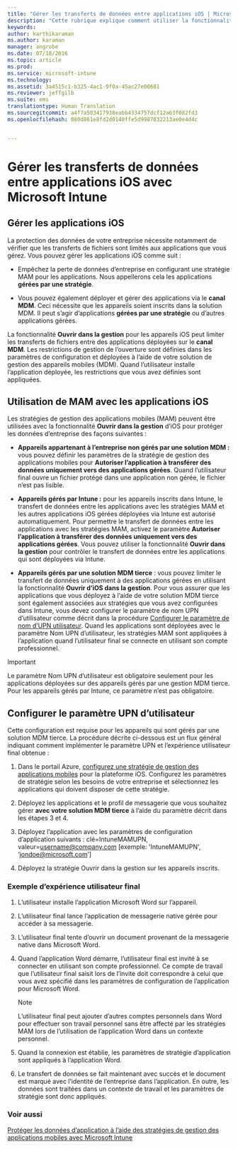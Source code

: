 ```yaml
---
title: "Gérer les transferts de données entre applications iOS | Microsoft Intune"
description: "Cette rubrique explique comment utiliser la fonctionnalité iOS Open In et les stratégies de gestion des applications mobiles pour gérer les transferts de données entre applications."
keywords: 
author: karthikaraman
ms.author: karaman
manager: angrobe
ms.date: 07/18/2016
ms.topic: article
ms.prod: 
ms.service: microsoft-intune
ms.technology: 
ms.assetid: 3a4515c1-b325-4ac1-9f0a-45ac27e00681
ms.reviewer: jeffgilb
ms.suite: ems
translationtype: Human Translation
ms.sourcegitcommit: a4f7a503417938eabb4334757dcf12a63f082fd3
ms.openlocfilehash: 080d861e8fd2d0140ffe5d9987032213ae0e4d4c


---
```


# <a name="manage-data-transfer-between-ios-apps-with-microsoft-intune"></a>Gérer les transferts de données entre applications iOS avec Microsoft Intune
## <a name="manage-ios-apps"></a>Gérer les applications iOS
La protection des données de votre entreprise nécessite notamment de vérifier que les transferts de fichiers sont limités aux applications que vous gérez.  Vous pouvez gérer les applications iOS comme suit :

-   Empêchez la perte de données d’entreprise en configurant une stratégie MAM pour les applications. Nous appellerons cela les applications **gérées par une stratégie**.

-   Vous pouvez également déployer et gérer des applications via le **canal MDM**.  Ceci nécessite que les appareils soient inscrits dans la solution MDM. Il peut s’agir d’applications **gérées par une stratégie** ou d’autres applications gérées.

La fonctionnalité **Ouvrir dans la gestion** pour les appareils iOS peut limiter les transferts de fichiers entre des applications déployées sur le **canal MDM**. Les restrictions de gestion de l’ouverture sont définies dans les paramètres de configuration et déployées à l’aide de votre solution de gestion des appareils mobiles (MDM).  Quand l’utilisateur installe l’application déployée, les restrictions que vous avez définies sont appliquées.
##  <a name="using-mam-with-ios-apps"></a>Utilisation de MAM avec les applications iOS
Les stratégies de gestion des applications mobiles (MAM) peuvent être utilisées avec la fonctionnalité **Ouvrir dans la gestion** d’iOS pour protéger les données d’entreprise des façons suivantes :

-   **Appareils appartenant à l’entreprise non gérés par une solution MDM :** vous pouvez définir les paramètres de la stratégie de gestion des applications mobiles pour **Autoriser l’application à transférer des données uniquement vers des applications gérées**. Quand l’utilisateur final ouvre un fichier protégé dans une application non gérée, le fichier n’est pas lisible.

-   **Appareils gérés par Intune :** pour les appareils inscrits dans Intune, le transfert de données entre les applications avec les stratégies MAM et les autres applications iOS gérées déployées via Intune est autorisé automatiquement. Pour permettre le transfert de données entre les applications avec les stratégies MAM, activez le paramètre **Autoriser l’application à transférer des données uniquement vers des applications gérées**. Vous pouvez utiliser la fonctionnalité **Ouvrir dans la gestion** pour contrôler le transfert de données entre les applications qui sont déployées via Intune.   

-   **Appareils gérés par une solution MDM tierce** : vous pouvez limiter le transfert de données uniquement à des applications gérées en utilisant la fonctionnalité **Ouvrir d’iOS dans la gestion**.
Pour vous assurer que les applications que vous déployez à l’aide de votre solution MDM tierce sont également associées aux stratégies que vous avez configurées dans Intune, vous devez configurer le paramètre de nom UPN d’utilisateur comme décrit dans la procédure [Configurer le paramètre de nom d’UPN utilisateur](#configure-user-upn-setting).  Quand les applications sont déployées avec le paramètre Nom UPN d’utilisateur, les stratégies MAM sont appliquées à l’application quand l’utilisateur final se connecte en utilisant son compte professionnel.

> [!IMPORTANT]
> Le paramètre Nom UPN d’utilisateur est obligatoire seulement pour les applications déployées sur des appareils gérés par une gestion MDM tierce.  Pour les appareils gérés par Intune, ce paramètre n’est pas obligatoire.

## <a name="configure-user-upn-setting"></a>Configurer le paramètre UPN d’utilisateur
Cette configuration est requise pour les appareils qui sont gérés par une solution MDM tierce. La procédure décrite ci-dessous est un flux général indiquant comment implémenter le paramètre UPN et l’expérience utilisateur final obtenue :


1.  Dans le portail Azure, [configurez une stratégie de gestion des applications mobiles](create-and-deploy-mobile-app-management-policies-with-microsoft-intune.md) pour la plateforme iOS. Configurez les paramètres de stratégie selon les besoins de votre entreprise et sélectionnez les applications qui doivent disposer de cette stratégie.

2.  Déployez les applications et le profil de messagerie que vous souhaitez gérer **avec votre solution MDM tierce** à l’aide du paramètre décrit dans les étapes 3 et 4.

3.  Déployez l’application avec les paramètres de configuration d’application suivants : clé=IntuneMAMUPN, valeur=<username@company.com> [exemple: 'IntuneMAMUPN', ‘jondoe@microsoft.com’]

4.  Déployez la stratégie Ouvrir dans la gestion sur les appareils inscrits.

### <a name="example-end-user-experience"></a>Exemple d’expérience utilisateur final

1.  L’utilisateur installe l’application Microsoft Word sur l’appareil.

2.  L’utilisateur final lance l’application de messagerie native gérée pour accéder à sa messagerie.

3.  L’utilisateur final tente d’ouvrir un document provenant de la messagerie native dans Microsoft Word.

4.  Quand l’application Word démarre, l’utilisateur final est invité à se connecter en utilisant son compte professionnel.  Ce compte de travail que l’utilisateur final saisit lors de l’invite doit correspondre à celui que vous avez spécifié dans les paramètres de configuration de l’application pour Microsoft Word.

    > [!NOTE]
    > L’utilisateur final peut ajouter d’autres comptes personnels dans Word pour effectuer son travail personnel sans être affecté par les stratégies MAM lors de l’utilisation de l’application Word dans un contexte personnel.

5.  Quand la connexion est établie, les paramètres de stratégie d’application sont appliqués à l’application Word.

6.  Le transfert de données se fait maintenant avec succès et le document est marqué avec l’identité de l’entreprise dans l’application. En outre, les données sont traitées dans un contexte de travail et les paramètres de stratégie sont donc appliqués.

### <a name="see-also"></a>Voir aussi
[Protéger les données d’application à l’aide des stratégies de gestion des applications mobiles avec Microsoft Intune](protect-app-data-using-mobile-app-management-policies-with-microsoft-intune.md)



<!--HONumber=Nov16_HO1-->


